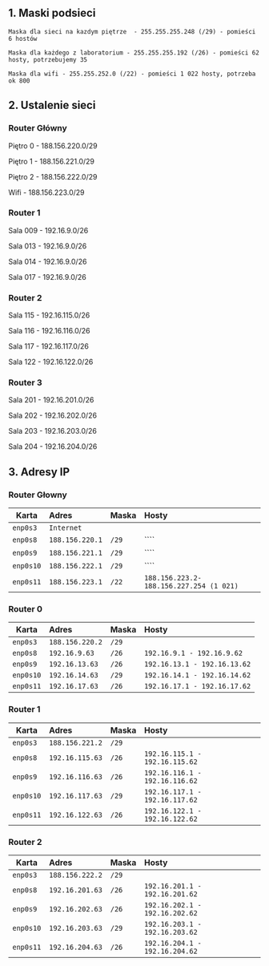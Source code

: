 ## 1. Maski podsieci
``Maska dla sieci na kazdym piętrze  - 255.255.255.248 (/29) - pomieści 6 hostów``

``Maska dla każdego z laboratorium - 255.255.255.192 (/26) - pomieści 62 hosty, potrzebujemy 35``

``Maska dla wifi - 255.255.252.0 (/22) - pomieści 1 022 hosty, potrzeba ok 800``

## 2. Ustalenie sieci
  ### Router Główny

  Piętro 0 - 188.156.220.0/29
  
  Piętro 1 - 188.156.221.0/29
  
  Piętro 2 - 188.156.222.0/29
  
  Wifi - 188.156.223.0/29
  
  ### Router 1
  Sala 009 - 192.16.9.0/26
  
  Sala 013 - 192.16.9.0/26
  
  Sala 014 - 192.16.9.0/26
  
  Sala 017 - 192.16.9.0/26
  
  ### Router 2
  Sala 115 - 192.16.115.0/26
  
  Sala 116 - 192.16.116.0/26
  
  Sala 117 - 192.16.117.0/26
  
  Sala 122 - 192.16.122.0/26
  
  ### Router 3
  Sala 201 - 192.16.201.0/26
  
  Sala 202 - 192.16.202.0/26
  
  Sala 203 - 192.16.203.0/26
  
  Sala 204 - 192.16.204.0/26
  
  ## 3. Adresy IP
  
  ### Router Głowny
  | Karta | Adres | Maska | Hosty|
  | --------- |:-------------| :---------------|:-------|
  | ``enp0s3`` |``Internet``|
  | ``enp0s8`` | ``188.156.220.1`` | ``/29``|````|
  | ``enp0s9`` | ``188.156.221.1`` | ``/29`` |````|
  | ``enp0s10`` | ``188.156.222.1`` | ``/29`` |````|
  | ``enp0s11`` | ``188.156.223.1`` | ``/22`` |``188.156.223.2-188.156.227.254 (1 021)``|
  ### Router 0
  | Karta | Adres | Maska | Hosty|
  | --------- |:-------------| :---------------|:-------|
  | ``enp0s3`` |``188.156.220.2``|``/29``||
  | ``enp0s8`` | ``192.16.9.63`` | ``/26``|``192.16.9.1 - 192.16.9.62``|
  | ``enp0s9`` | ``192.16.13.63`` | ``/26`` |``192.16.13.1 - 192.16.13.62``|
  | ``enp0s10`` | ``192.16.14.63`` | ``/29`` |``192.16.14.1 - 192.16.14.62``|
  | ``enp0s11`` | ``192.16.17.63`` | ``/26`` |``192.16.17.1 - 192.16.17.62`` |
  ### Router 1
  | Karta | Adres | Maska | Hosty|
  | --------- |:-------------| :---------------|:-------|
  | ``enp0s3`` |``188.156.221.2``|``/29``||
  | ``enp0s8`` | ``192.16.115.63`` | ``/26``|``192.16.115.1 - 192.16.115.62``|
  | ``enp0s9`` | ``192.16.116.63`` | ``/26`` |``192.16.116.1 - 192.16.116.62``|
  | ``enp0s10`` | ``192.16.117.63`` | ``/29`` |``192.16.117.1 - 192.16.117.62``|
  | ``enp0s11`` | ``192.16.122.63`` | ``/26`` |``192.16.122.1 - 192.16.122.62`` |
  ### Router 2
  | Karta | Adres | Maska | Hosty|
  | --------- |:-------------| :---------------|:-------|
  | ``enp0s3`` |``188.156.222.2``|``/29``||
  | ``enp0s8`` | ``192.16.201.63`` | ``/26``|``192.16.201.1 - 192.16.201.62``|
  | ``enp0s9`` | ``192.16.202.63`` | ``/26`` |``192.16.202.1 - 192.16.202.62``|
  | ``enp0s10`` | ``192.16.203.63`` | ``/29`` |``192.16.203.1 - 192.16.203.62``|
  | ``enp0s11`` | ``192.16.204.63`` | ``/26`` |``192.16.204.1 - 192.16.204.62`` |
